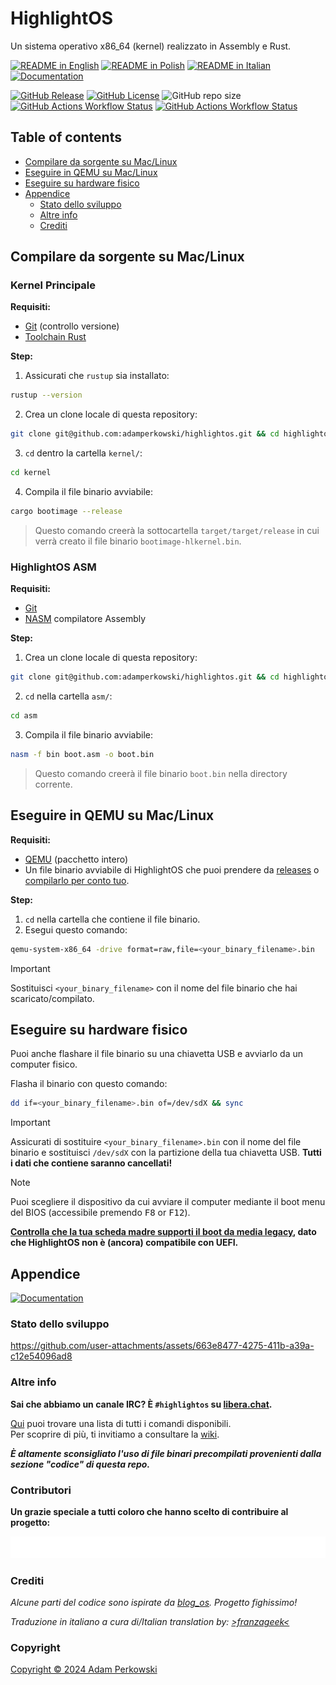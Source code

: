 # HighlightOS

<!-- logo instead of name -->

Un sistema operativo x86_64 (kernel) realizzato in Assembly e Rust.

[![README in English](https://img.shields.io/badge/EN-%F0%9F%87%AC%F0%9F%87%A7-blue?color=%23ffb454&labelColor=%230a0c0c)](https://github.com/adamperkowski/highlightos/blob/main/README.md)
[![README in Polish](https://img.shields.io/badge/PL-%F0%9F%87%B5%F0%9F%87%B1-blue?color=%23ffb454&labelColor=%230a0c0c)](https://github.com/adamperkowski/highlightos/blob/main/README-pl.md)
[![README in Italian](https://img.shields.io/badge/IT-%F0%9F%87%AE%F0%9F%87%B9-blue?color=%23ffb454&labelColor=%230a0c0c)](https://github.com/adamperkowski/highlightos/blob/main/README-it.md)
[![Documentation](https://img.shields.io/badge/Documentation-%F0%9F%8C%84-blue?color=%23ffb454&labelColor=%230a0c0c)](https://os.adamperkowski.dev)

[![GitHub Release](https://img.shields.io/github/v/release/adamperkowski/highlightos?label=Latest%20Released%20Version&color=%23ffb454&labelColor=%230a0c0c)](https://github.com/adamperkowski/highlightos/releases)
[![GitHub License](https://img.shields.io/github/license/adamperkowski/highlightos?label=License&color=%23ffb454&labelColor=%230a0c0c)](https://github.com/adamperkowski/highlightos/blob/main/LICENSE) ![GitHub repo size](https://img.shields.io/github/repo-size/adamperkowski/highlightos?label=Repo%20Size&color=%23ffb454&labelColor=%230a0c0c)
[![GitHub Actions Workflow Status](https://img.shields.io/github/actions/workflow/status/adamperkowski/highlightos/asm.yml?branch=main&label=ASM%20Build&color=%23ffb454&labelColor=%230a0c0c)](https://github.com/adamperkowski/highlightos/actions) [![GitHub Actions Workflow Status](https://img.shields.io/github/actions/workflow/status/adamperkowski/highlightos/rust.yml?branch=main&label=HLKernel%20Build&color=%23ffb454&labelColor=%230a0c0c)](https://github.com/adamperkowski/highlightos/actions)

## Table of contents
- [Compilare da sorgente su Mac/Linux](#compilare-da-sorgente-su-maclinux)
- [Eseguire in QEMU su Mac/Linux](#eseguire-in-qemu-su-maclinux)
- [Eseguire su hardware fisico](#eseguire-su-hardware-fisico)
- [Appendice](#appendice)
  - [Stato dello sviluppo](#stato-dello-sviluppo)
  - [Altre info](#altre-info)
  - [Crediti](#crediti)

<!-- showcase -->
<!-- features -->
<!-- List of commands and features will be available soon. -->

<!-- installation & docs -->
## Compilare da sorgente su Mac/Linux
### Kernel Principale
**Requisiti:**
 - [Git](https://git-scm.com) (controllo versione)
 - [Toolchain Rust](https://www.rust-lang.org/tools/install)

**Step:**
 1. Assicurati che `rustup` sia installato:
```bash
rustup --version
```
 2. Crea un clone locale di questa repository:
```bash
git clone git@github.com:adamperkowski/highlightos.git && cd highlightos
```
 3. `cd` dentro la cartella `kernel/`:
```bash
cd kernel
```
 4. Compila il file binario avviabile:
```bash
cargo bootimage --release
```
> Questo comando creerà la sottocartella `target/target/release` in cui verrà creato il file binario `bootimage-hlkernel.bin`.

### HighlightOS ASM
**Requisiti:**
 - [Git](https://git-scm.com)
 - [NASM](https://nasm.us) compilatore Assembly

**Step:**
 1. Crea un clone locale di questa repository:
```bash
git clone git@github.com:adamperkowski/highlightos.git && cd highlightos
```
 2. `cd` nella cartella `asm/`:
```bash
cd asm
```
 3. Compila il file binario avviabile:
```bash
nasm -f bin boot.asm -o boot.bin
```
> Questo comando creerà il file binario `boot.bin` nella directory corrente.

## Eseguire in QEMU su Mac/Linux

**Requisiti:**
 - [QEMU](https://www.qemu.org/download/#linux) (pacchetto intero)
 - Un file binario avviabile di HighlightOS che puoi prendere da [releases](https://github.com/adamperkowski/highlightos/releases) o [compilarlo per conto tuo](#compilare-da-sorgente-su-maclinux).

**Step:**
 1. `cd` nella cartella che contiene il file binario.
 2. Esegui questo comando:
```bash
qemu-system-x86_64 -drive format=raw,file=<your_binary_filename>.bin
```
> [!IMPORTANT]
> Sostituisci `<your_binary_filename>` con il nome del file binario che hai scaricato/compilato.

## Eseguire su hardware fisico
Puoi anche flashare il file binario su una chiavetta USB e avviarlo da un computer fisico. 

Flasha il binario con questo comando:
```bash
dd if=<your_binary_filename>.bin of=/dev/sdX && sync
```

> [!IMPORTANT]
> Assicurati di sostituire `<your_binary_filename>.bin` con il nome del file binario e sostituisci `/dev/sdX` con la partizione della tua chiavetta USB. **Tutti i dati che contiene saranno cancellati!**

> [!NOTE]
> Puoi scegliere il dispositivo da cui avviare il computer mediante il boot menu del BIOS (accessibile premendo <kbd>F8</kbd> or <kbd>F12</kbd>).
>
>**<ins>Controlla che la tua scheda madre supporti il boot da media legacy</ins>, dato che HighlightOS non è (ancora) compatibile con UEFI.**

<!-- contributing -->
## Appendice

[![Documentation](https://img.shields.io/badge/Documentation-%F0%9F%8C%84-blue?color=%23ffb454&labelColor=%230a0c0c)](https://os.adamperkowski.dev)

### Stato dello sviluppo
https://github.com/user-attachments/assets/663e8477-4275-411b-a39a-c12e54096ad8

### Altre info
**Sai che abbiamo un canale IRC? È `#highlightos` su [libera.chat](https://libera.chat).**

[Qui](https://github.com/adamperkowski/highlightos/wiki/Commands#built-in-commands) puoi trovare una lista di tutti i comandi disponibili.<br>
Per scoprire di più, ti invitiamo a consultare la [wiki](https://github.com/adamperkowski/highlightos/wiki/).

**_È altamente sconsigliato l'uso di file binari precompilati provenienti dalla sezione "codice" di questa repo._**

### Contributori
**Un grazie speciale a tutti coloro che hanno scelto di contribuire al progetto:**

<a href="https://github.com/adamperkowski/highlightos/graphs/contributors">
  <img src="https://raw.githubusercontent.com/adamperkowski/highlightos/gh-pages/CONTRIBUTORS.svg"/>
</a>

### Crediti
*Alcune parti del codice sono ispirate da [blog_os](https://github.com/phil-opp/blog_os). Progetto fighissimo!*

*Traduzione in italiano a cura di/Italian translation by: [>franzageek<](https://github.com/franzageek)*<br>

### Copyright
[Copyright &copy; 2024 Adam Perkowski](/README.md#copyright)
